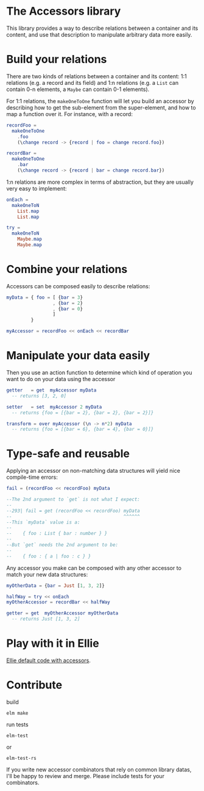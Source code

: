 The Accessors library
=====================

This library provides a way to describe relations between a container and its
content, and use that description to manipulate arbitrary data more easily.

# Build your relations 

There are two kinds of relations between a container and its content: 1:1
relations (e.g. a record and its field) and 1:n relations (e.g. a `List` can
contain 0-n elements, a `Maybe` can contain 0-1 elements).

For 1:1 relations, the `makeOneToOne` function will let you build an accessor
by describing how to get the sub-element from the super-element, and how to map
a function over it. For instance, with a record:

```elm
recordFoo =
  makeOneToOne
    .foo
    (\change record -> {record | foo = change record.foo})

recordBar =
  makeOneToOne
    .bar
    (\change record -> {record | bar = change record.bar})
```

1:n relations are more complex in terms of abstraction, but they are usually
very easy to implement:

```elm
onEach = 
  makeOneToN
    List.map
    List.map

try = 
  makeOneToN
    Maybe.map
    Maybe.map
```

# Combine your relations

Accessors can be composed easily to describe relations:

```elm
myData = { foo = [ {bar = 3}
                 , {bar = 2}
                 , {bar = 0}
                 ]
         }

myAccessor = recordFoo << onEach << recordBar
```

# Manipulate your data easily

Then you use an action function to determine which kind of operation you want to
do on your data using the accessor

```elm
getter   = get  myAccessor myData
  -- returns [3, 2, 0]

setter   = set  myAccessor 2 myData
  -- returns {foo = [{bar = 2}, {bar = 2}, {bar = 2}]}

transform = over myAccessor (\n -> n*2) myData
  -- returns {foo = [{bar = 6}, {bar = 4}, {bar = 0}]}
```

# Type-safe and reusable

Applying an accessor on non-matching data structures will yield nice
compile-time errors: 

```elm
fail = (recordFoo << recordFoo) myData

--The 2nd argument to `get` is not what I expect:
--
--293| fail = get (recordFoo << recordFoo) myData
--                                         ^^^^^^
--This `myData` value is a:
--
--    { foo : List { bar : number } }
--
--But `get` needs the 2nd argument to be:
--
--    { foo : { a | foo : c } }
```

Any accessor you make can be composed with any other accessor to match your new
data structures: 

```elm
myOtherData = {bar = Just [1, 3, 2]}

halfWay = try << onEach
myOtherAccessor = recordBar << halfWay

getter = get  myOtherAccessor myOtherData
  -- returns Just [1, 3, 2]
```
# Play with it in Ellie

[Ellie default code with accessors](https://ellie-app.com/4wHNCxgft87a1). 

# Contribute

build

```elm make```

run tests

`elm-test`

or 

`elm-test-rs`

If you write new accessor combinators that rely on common library datas, I'll be
happy to review and merge. Please include tests for your combinators.
